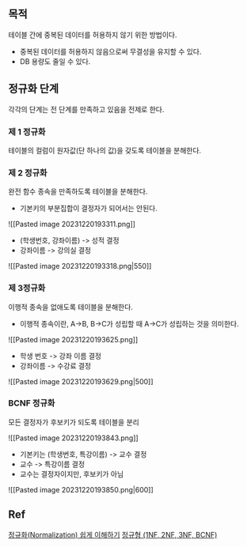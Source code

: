## 목적

테이블 간에 중복된 데이터를 허용하지 않기 위한 방법이다.
- 중복된 데이터를 허용하지 않음으로써 무결성을 유지할 수 있다.
- DB 용량도 줄일 수 있다.

## 정규화 단계

각각의 단계는 전 단계를 만족하고 있음을 전제로 한다.

### 제 1 정규화

테이블의 컬럼이 원자값(단 하나의 값)을 갖도록 테이블을 분해한다.

### 제 2 정규화

완전 함수 종속을 만족하도록 테이블을 분해한다.
- 기본키의 부분집합이 결정자가 되어서는 안된다.

![[Pasted image 20231220193311.png]]
- (학생번호, 강좌이름) -> 성적 결정
- 강좌이름 -> 강의실 결정

![[Pasted image 20231220193318.png|550]]

### 제 3정규화

이행적 종속을 없애도록 테이블을 분해한다.
- 이행적 종속이란, A->B, B->C가 성립할 때  A->C가 성립하는 것을 의미한다.

![[Pasted image 20231220193625.png]]
- 학생 번호 -> 강좌 이름 결정
- 강좌이름 -> 수강료 결정

![[Pasted image 20231220193629.png|500]]

### BCNF 정규화

모든 결정자가 후보키가 되도록 테이블을 분리

![[Pasted image 20231220193843.png]]
- 기본키는 (학생번호, 특강이름) -> 교수 결정
- 교수 -> 특강이름 결정
- 교수는 결정자이지만, 후보키가 아님

![[Pasted image 20231220193850.png|600]]


## Ref

[정규화(Normalization) 쉽게 이해하기](https://mangkyu.tistory.com/110)
[정규형 (1NF, 2NF, 3NF, BCNF)](https://rebro.kr/160)